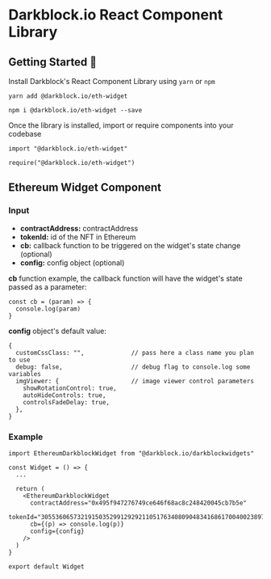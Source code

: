 # Darkblock.io React Component Library

## Getting Started 🚀

Install Darkblock's React Component Library using `yarn` or `npm`

```
yarn add @darkblock.io/eth-widget
```

```
npm i @darkblock.io/eth-widget --save
```

Once the library is installed, import or require components into your codebase

```
import "@darkblock.io/eth-widget"

require("@darkblock.io/eth-widget")
```

## Ethereum Widget Component

### Input

- **contractAddress:** contractAddress
- **tokenId:** id of the NFT in Ethereum
- **cb:** callback function to be triggered on the widget's state change (optional)
- **config:** config object (optional)

**cb** function example, the callback function will have the widget's state passed as a parameter:

```
const cb = (param) => {
  console.log(param)
}
```

**config** object's default value:

```
{
  customCssClass: "",             // pass here a class name you plan to use
  debug: false,                   // debug flag to console.log some variables
  imgViewer: {                    // image viewer control parameters
    showRotationControl: true,
    autoHideControls: true,
    controlsFadeDelay: true,
  },
}
```

### Example

```
import EthereumDarkblockWidget from "@darkblock.io/darkblockwidgets"

const Widget = () => {
  ...

  return (
    <EthereumDarkblockWidget
      contractAddress="0x495f947276749ce646f68ac8c248420045cb7b5e"
      tokenId="30553606573219150352991292921105176340809048341686170040023897672591735783425"
      cb={(p) => console.log(p)}
      config={config}
    />
  )
}

export default Widget

```
